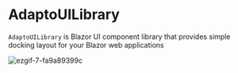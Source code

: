 # AdaptoUILibrary

```AdaptoUILibrary``` is Blazor UI component library that provides simple docking layout for your Blazor web applications

![ezgif-7-fa9a89399c](https://github.com/janpalka4/AdaptoUILibrary/assets/79262932/87123e0e-3685-4995-b7b0-9e8c13d5faa3)
